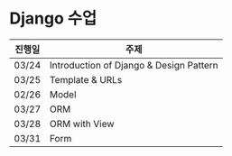 # Django 수업

| 진행일 | 주제            |
| ------ | --------------- |
| 03/24 | Introduction of Django & Design Pattern |
| 03/25 | Template & URLs |
| 02/26 | Model |
| 03/27 | ORM                                     |
| 03/28 | ORM with View |
| 03/31 | Form |


